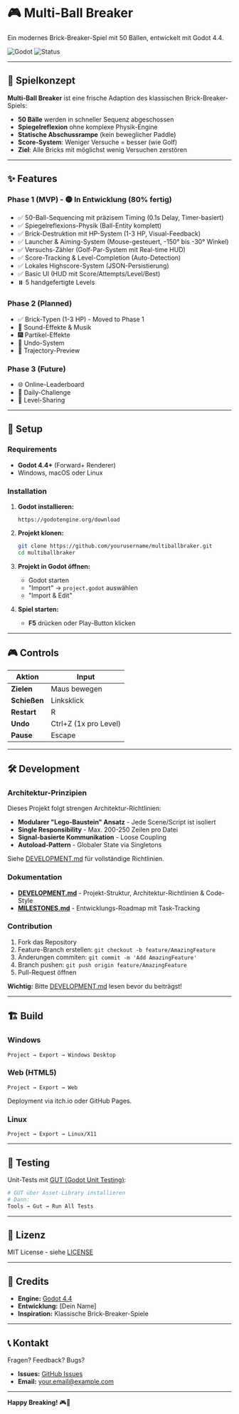 # 🎮 Multi-Ball Breaker

Ein modernes Brick-Breaker-Spiel mit 50 Bällen, entwickelt mit Godot 4.4.

![Godot](https://img.shields.io/badge/Godot-4.4%2B-blue?logo=godot-engine)
![Status](https://img.shields.io/badge/Status-In%20Development-yellow)

---

## 🎯 Spielkonzept

**Multi-Ball Breaker** ist eine frische Adaption des klassischen Brick-Breaker-Spiels:

- **50 Bälle** werden in schneller Sequenz abgeschossen
- **Spiegelreflexion** ohne komplexe Physik-Engine
- **Statische Abschussrampe** (kein beweglicher Paddle)
- **Score-System**: Weniger Versuche = besser (wie Golf)
- **Ziel**: Alle Bricks mit möglichst wenig Versuchen zerstören

---

## ✨ Features

### Phase 1 (MVP) - 🟡 In Entwicklung (80% fertig)
- ✅ 50-Ball-Sequencing mit präzisem Timing (0.1s Delay, Timer-basiert)
- ✅ Spiegelreflexions-Physik (Ball-Entity komplett)
- ✅ Brick-Destruktion mit HP-System (1-3 HP, Visual-Feedback)
- ✅ Launcher & Aiming-System (Mouse-gesteuert, -150° bis -30° Winkel)
- ✅ Versuchs-Zähler (Golf-Par-System mit Real-time HUD)
- ✅ Score-Tracking & Level-Completion (Auto-Detection)
- ✅ Lokales Highscore-System (JSON-Persistierung)
- ✅ Basic UI (HUD mit Score/Attempts/Level/Best)
- ⏸️ 5 handgefertigte Levels

### Phase 2 (Planned)
- ✅ Brick-Typen (1-3 HP) - Moved to Phase 1
- 🎵 Sound-Effekte & Musik
- 🎆 Partikel-Effekte
- 🔄 Undo-System
- 🎯 Trajectory-Preview

### Phase 3 (Future)
- 🌐 Online-Leaderboard
- 📅 Daily-Challenge
- 🎨 Level-Sharing

---

## 🚀 Setup

### Requirements

- **Godot 4.4+** (Forward+ Renderer)
- Windows, macOS oder Linux

### Installation

1. **Godot installieren:**
   ```
   https://godotengine.org/download
   ```

2. **Projekt klonen:**
   ```bash
   git clone https://github.com/yourusername/multiballbraker.git
   cd multiballbraker
   ```

3. **Projekt in Godot öffnen:**
   - Godot starten
   - "Import" → `project.godot` auswählen
   - "Import & Edit"

4. **Spiel starten:**
   - **F5** drücken oder Play-Button klicken

---

## 🎮 Controls

| Aktion | Input |
|--------|-------|
| **Zielen** | Maus bewegen |
| **Schießen** | Linksklick |
| **Restart** | R |
| **Undo** | Ctrl+Z (1x pro Level) |
| **Pause** | Escape |

---

## 🛠️ Development

### Architektur-Prinzipien

Dieses Projekt folgt strengen Architektur-Richtlinien:

- **Modularer "Lego-Baustein" Ansatz** - Jede Scene/Script ist isoliert
- **Single Responsibility** - Max. 200-250 Zeilen pro Datei
- **Signal-basierte Kommunikation** - Loose Coupling
- **Autoload-Pattern** - Globaler State via Singletons

Siehe [DEVELOPMENT.md](DEVELOPMENT.md) für vollständige Richtlinien.

### Dokumentation

- **[DEVELOPMENT.md](DEVELOPMENT.md)** - Projekt-Struktur, Architektur-Richtlinien & Code-Style
- **[MILESTONES.md](MILESTONES.md)** - Entwicklungs-Roadmap mit Task-Tracking

### Contribution

1. Fork das Repository
2. Feature-Branch erstellen: `git checkout -b feature/AmazingFeature`
3. Änderungen commiten: `git commit -m 'Add AmazingFeature'`
4. Branch pushen: `git push origin feature/AmazingFeature`
5. Pull-Request öffnen

**Wichtig:** Bitte [DEVELOPMENT.md](DEVELOPMENT.md) lesen bevor du beiträgst!

---

## 🏗️ Build

### Windows

```
Project → Export → Windows Desktop
```

### Web (HTML5)

```
Project → Export → Web
```

Deployment via itch.io oder GitHub Pages.

### Linux

```
Project → Export → Linux/X11
```

---

## 🧪 Testing

Unit-Tests mit [GUT (Godot Unit Testing)](https://github.com/bitwes/Gut):

```bash
# GUT über Asset-Library installieren
# Dann:
Tools → Gut → Run All Tests
```

---

## 📜 Lizenz

MIT License - siehe [LICENSE](LICENSE)

---

## 🙏 Credits

- **Engine:** [Godot 4.4](https://godotengine.org/)
- **Entwicklung:** [Dein Name]
- **Inspiration:** Klassische Brick-Breaker-Spiele

---

## 📞 Kontakt

Fragen? Feedback? Bugs?

- **Issues:** [GitHub Issues](https://github.com/yourusername/multiballbraker/issues)
- **Email:** your.email@example.com

---

**Happy Breaking!** 🎮🧱
